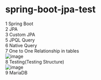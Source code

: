# spring-boot-jpa-test
1 Spring Boot
<br>
2 JPA
<br>
3 Custom JPA
<br>
5 JPQL Query
<br>
6 Native Query
<br>
7 One to One Relationship in tables
<br>
![image](https://user-images.githubusercontent.com/36573782/188506533-25b9c5e3-6fd0-4cd9-a264-6bebc2c58b9d.png)
<br>
8 Testing(Testing Structure)
<br>
![image](https://user-images.githubusercontent.com/36573782/188329062-8129f514-df0a-4650-b731-deb59851989a.png)
<br>
9 MariaDB
<br>
